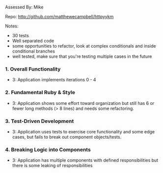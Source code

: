 Assessed By: Mike

Repo: http://github.com/matthewecampbell/httpyykm

Notes:
* 30 tests
* Well separated code
* some opportunities to refactor, look at complex conditionals and inside
conditional branches
* well tested, make sure that you're testing multiple cases in the future


### 1. Overall Functionality

* 3: Application implements iterations 0 - 4

### 2. Fundamental Ruby & Style

* 3:  Application shows some effort toward organization but still has 6 or fewer long methods (> 8 lines) and needs some refactoring.

### 3. Test-Driven Development

* 3: Application uses tests to exercise core functionality and some edge cases, but fails to break out component objects/tests.

### 4. Breaking Logic into Components

* 3: Application has multiple components with defined responsibilities but there is some leaking of responsibilities
